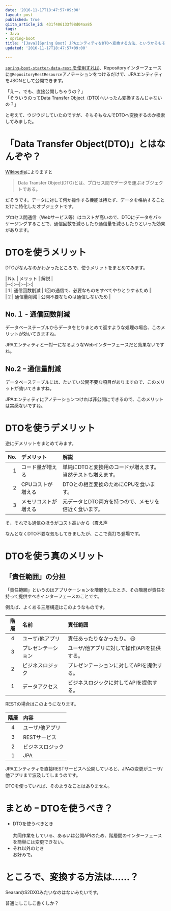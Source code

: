 ```yaml
---
date: '2016-11-17T18:47:57+09:00'
layout: post
published: true
qiita_article_id: 431f406133f98d04aa85
tags:
- Java
- spring-boot
title: '[Java][Spring Boot] JPAエンティティをDTOへ変換する方法、というかそもそも変換するべき？'
updated: '2016-11-17T18:47:57+09:00'

---
```

[`spring-boot-starter-data-rest` を使用すれば](https://spring.io/guides/gs/accessing-data-rest/)、Repositoryインターフェースに`@RepositoryRestResource`アノテーションをつけるだけで、JPAエンティティをJSONとして公開できます。  
  
「えー、でも、直接公開しちゃうの？」  
「そういうのってData Transfer Object（DTO)へいったん変換するんじゃないの？」  
  
と考えて、ウジウジしていたのですが、そもそもなんでDTOへ変換するのか検索してみました。  
  
# 「Data Transfer Object(DTO)」とはなんぞや？  
  
[Wikipedia](https://en.wikipedia.org/wiki/Data_transfer_object)によりますと  
  
> Data Transfer Object(DTO)とは、プロセス間でデータを運ぶオブジェクトである。  
  
だそうです。データに対して何か操作する機能は持たず、データを格納することだけに特化したオブジェクトです。  
  
プロセス間通信（Webサービス等）はコストが高いので、DTOにデータをパッケージングすることで、通信回数を減らしたり通信量を減らしたりといった効果があります。  
  
  
# DTOを使うメリット  
  
DTOがなんなのかわかったところで、使うメリットをまとめてみます。  
  
| No. | メリット | 解説 |  
|--:|:--|:--|:-:|  
| 1 | 通信回数削減  | 1回の通信で、必要なものをすべてやりとりするため  |   
| 2 | 通信量削減  | 公開不要なものは通信しないため  |   
  
## No.１ - 通信回数削減  
  
データベーステーブルからデータをとりまとめて返すような処理の場合、このメリットが効いてきますね。  
  
JPAエンティティと一対一になるようなWebインターフェースだと効果ないですね。  
  
## No.2 ｰ 通信量削減  
  
データベーステーブルには、たいてい公開不要な項目がありますので、このメリットが効いてきますね。  
  
JPAエンティティにアノテーションつければ非公開にできるので、このメリットは実感ないですね。  
  
# DTOを使うデメリット  
  
逆にデメリットをまとめてみます。  
  
| No. | デメリット | 解説 |  
|--:|:--|:--|  
| 1 | コード量が増える  | 単純にDTOと変換用のコードが増えます。当然テストも増えます。 |  
| 2 | CPUコストが増える | DTOとの相互変換のためにCPUを食います。 |  
| 3 | メモリコストが増える  | 元データとDTO両方を持つので、メモリを倍近く食います。  |  
  
そ、それでも通信のほうがコスト高いから（震え声  
  
なんとなくDTO不要な気もしてきましたが、ここで真打ち登場です。  
  
# DTOを使う真のメリット  
  
## 「責任範囲」の分担  
  
「責任範囲」というのはアプリケーションを階層化したとき、その階層が責任を持って提供すべきインターフェースのことです。  
  
例えば、よくある三層構造はこのようなものです。  
  
| 階層 | 名前 | 責任範囲 |  
|:-:|:--|:--|  
| 4 | ユーザ/他アプリ | 責任あったりなかったり。 :smiley:  |  
| 3 | プレゼンテーション  | ユーザ/他アプリに対して操作/APIを提供する。  |  
| 2 | ビジネスロジック  | プレゼンテーションに対してAPIを提供する。  |  
| 1  | データアクセス  | ビジネスロジックに対してAPIを提供する。 |  
  
RESTの場合はこのようになります。  
  
| 階層 | 内容 |  
|:-:|:--|  
| 4 | ユーザ/他アプリ |   
| 3 | RESTサービス  |  
| 2 | ビジネスロジック  |  
| 1 | JPA  |  
  
JPAエンティティを直接RESTサービスへ公開していると、JPAの変更がユーザ/他アプリまで波及してしまうのです。  
  
DTOを使っていれば、そのようなことはありません。  
  
# まとめ ｰ DTOを使うべき？  
  
- DTOを使うべきとき<br>  
共同作業をしている、あるいは公開APIのため、階層間のインターフェースを簡単には変更できない。  
- それ以外のとき<br>お好みで。  
  
  
# ところで、変換する方法は……？  
  
SeasarのS2DXOみたいなのはないみたいです。  
  
普通にしこしこ書くしか？  
  
